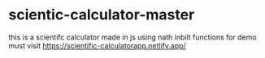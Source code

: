 # scientic-calculator-master

this is a scientifc calculator made in js using nath inbilt functions 
for demo must visit 
https://scientific-calculatorapp.netlify.app/
